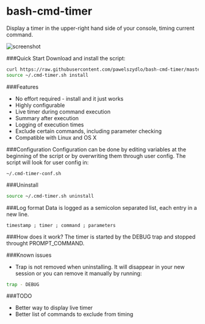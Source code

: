 # bash-cmd-timer
Display a timer in the upper-right hand side of your console, timing current command.

![screenshot](http://i.imgur.com/vcHKBgf.png)

###Quick Start
Download and install the script:
```bash
curl https://raw.githubusercontent.com/pawelszydlo/bash-cmd-timer/master/cmd-timer.sh -o ~/.cmd-timer.sh
source ~/.cmd-timer.sh install
```

###Features
* No effort required - install and it just works
* Highly configurable
* Live timer during command execution
* Summary after execution
* Logging of execution times
* Exclude certain commands, including parameter checking
* Compatible with Linux and OS X


###Configuration 
Configuration can be done by editing variables at the beginning of the script or by overwriting them through user config.
The script will look for user config in:
```
~/.cmd-timer-conf.sh
```


###Uninstall
```bash
source ~/.cmd-timer.sh uninstall
```

###Log format
Data is logged as a semicolon separated list, each entry in a new line.
```
timestamp ; timer ; command ; parameters
```

###How does it work?
The timer is started by the DEBUG trap and stopped throught PROMPT_COMMAND.

###Known issues
* Trap is not removed when uninstalling. It will disappear in your new session or you can remove it manually by running:
```bash
trap - DEBUG
```
###TODO
* Better way to display live timer
* Better list of commands to exclude from timing
